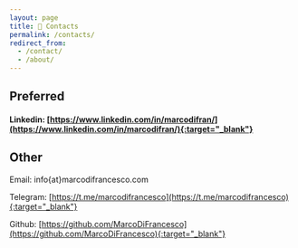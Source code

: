 ```yaml
---
layout: page
title: 📲 Contacts
permalink: /contacts/
redirect_from:
  - /contact/
  - /about/
---
```


## Preferred
#### Linkedin: [https://www.linkedin.com/in/marcodifran/](https://www.linkedin.com/in/marcodifran/){:target="_blank"}

## Other
Email: info{at}marcodifrancesco.com

Telegram: [https://t.me/marcodifrancesco](https://t.me/marcodifrancesco){:target="_blank"}

Github: [https://github.com/MarcoDiFrancesco](https://github.com/MarcoDiFrancesco){:target="_blank"}
